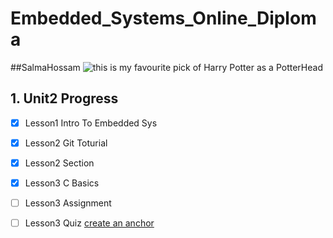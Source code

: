 # Embedded_Systems_Online_Diploma
##SalmaHossam
![ this is my favourite pick of Harry Potter as a PotterHead](https://i.pinimg.com/564x/50/3f/27/503f27b9df37e531110d38bf0fb331d3.jpg)
## 1. Unit2 Progress  
- [x] Lesson1 Intro To Embedded Sys
- [x] Lesson2 Git Toturial
- [x] Lesson2 Section
- [x] Lesson3 C Basics
- [ ] Lesson3 Assignment
- [ ] Lesson3 Quiz
[create an anchor](#anchors-in-markdown)

